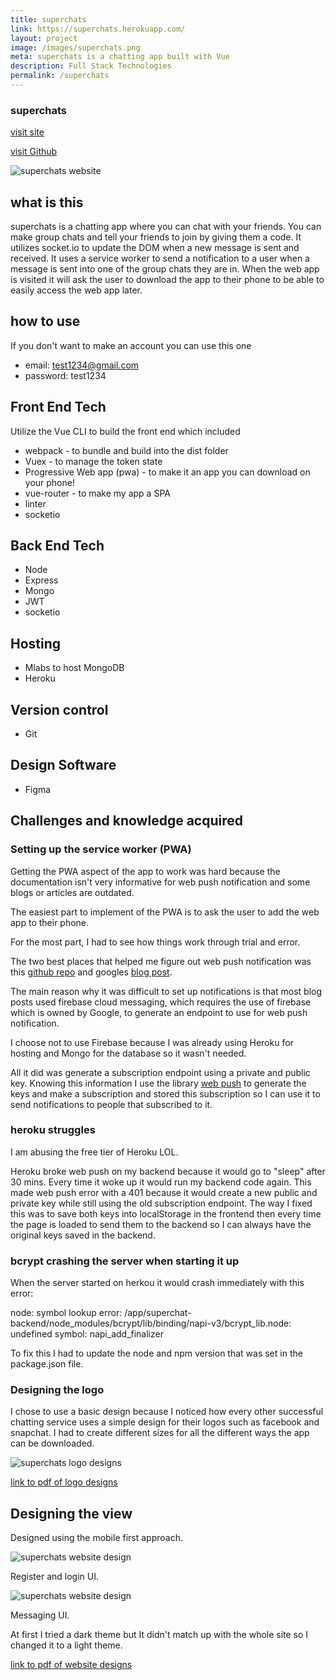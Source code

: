 ```yaml
---
title: superchats
link: https://superchats.herokuapp.com/
layout: project
image: /images/superchats.png
meta: superchats is a chatting app built with Vue
description: Full Stack Technologies
permalink: /superchats
---
```


### superchats
<p class="project__intro">
 <a href="https://superchats.herokuapp.com/">visit site</a>
</p>
<p class="project__intro">
 <a href="https://github.com/colorlessenergy/devsuperchats">visit Github</a>
</p>

<div class="img-container">
 <img class="img-container__img" src="{{ site.baseurl }}/images/superchats.png" alt="superchats website">
</div>


## what is this

superchats is a chatting app where you can chat with your friends. You can make group chats and tell your friends to join by giving them a code. It utilizes socket.io to update the DOM when a new message is sent and received. It uses a service worker to send a notification to a user when a message is sent into one of the group chats they are in. When the web app is visited it will ask the user to download the app to their phone to be able to easily access the web app later.

## how to use

If you don't want to make an account you can use this one 

* email: test1234@gmail.com
* password: test1234

## Front End Tech

Utilize the Vue CLI to build the front end which included

* webpack - to bundle and build into the dist folder
* Vuex - to manage the token state
* Progressive Web app (pwa) - to make it an app you can download on your phone!
* vue-router - to make my app a SPA
* linter
* socketio

## Back End Tech

* Node
* Express
* Mongo
* JWT
* socketio

## Hosting

* Mlabs to host MongoDB
* Heroku

## Version control

* Git

## Design Software

* Figma


## Challenges and knowledge acquired

### Setting up the service worker (PWA)

Getting the PWA aspect of the app to work was hard because the documentation isn't very informative for web push notification and some blogs or articles are outdated. 

The easiest part to implement of the PWA is to ask the user to add the web app to their phone.

For the most part, I had to see how things work through trial and error. 

The two best places that helped me figure out web push notification was this [github repo](https://github.com/mozilla/serviceworker-cookbook/tree/master/push-get-payload) and googles [blog post](https://developers.google.com/web/fundamentals/codelabs/push-notifications/). 

The main reason why it was difficult to set up notifications is that most blog posts used firebase cloud messaging, which requires the use of firebase which is owned by Google, to generate an endpoint to use for web push notification.

I choose not to use Firebase because I was already using Heroku for hosting and Mongo for the database so it wasn't needed. 

All it did was generate a subscription endpoint using a private and public key. Knowing this information I use the library [web push](https://www.npmjs.com/package/web-push) to generate the keys and make a subscription and stored this subscription so I can use it to send notifications to people that subscribed to it.



### heroku struggles

I am abusing the free tier of Heroku LOL.

Heroku broke web push on my backend because it would go to "sleep" after 30 mins. Every time it woke up it would run my backend code again. This made web push error with a 401 because it would create a new public and private key while still using the old subscription endpoint. The way I fixed this was to save both keys into localStorage in the frontend then every time the page is loaded to send them to the backend so I can always have the original keys saved in the backend.


### bcrypt crashing the server when starting it up

When the server started on herkou it would crash immediately with this error:

node: symbol lookup error: /app/superchat-backend/node_modules/bcrypt/lib/binding/napi-v3/bcrypt_lib.node: undefined symbol: napi_add_finalizer

To fix this I had to update the node and npm version that was set in the package.json file.


### Designing the logo

I chose to use a basic design because I noticed how every other successful chatting service uses a simple design for their logos such as facebook and snapchat. I had to create different sizes for all the different ways the app can be downloaded.

<div class="img-container">
 <img class="img-container__img" src="{{ site.baseurl }}/images/superchats-logo.png" alt="superchats logo designs">
</div>

<p class="center">
 <a href="{{ site.baseurl }}/pdf/superchats-logo.pdf"> link to pdf of logo designs </a>
</p>


## Designing the view

Designed using the mobile first approach.

<div class="img-container">
 <img class="img-container__img" src="{{ site.baseurl }}/images/superchats-login-register-design.png" alt="superchats website design">
</div>

Register and login UI.

<div class="img-container">
 <img class="img-container__img" src="{{ site.baseurl }}/images/superchats-messaging-ui.png" alt="superchats website design">
</div>

Messaging UI.

At first I tried a dark theme but It didn't match up with the whole site so I changed it to a light theme.


<p class="center">
 <a href="{{ site.baseurl }}/pdf/superchats-design.pdf"> link to pdf of website designs </a>
</p>
